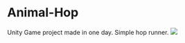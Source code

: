 # Animal-Hop
 Unity Game project made in one day. Simple hop runner.
![](https://github.com/user-attachments/assets/dc01c620-fa14-4b09-a5d7-b553167963e0)

